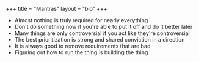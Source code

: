 +++
title = "Mantras"
layout = "bio"
+++

* Almost nothing is truly required for nearly everything
* Don't do something now if you're able to put it off and do it better later
* Many things are only controversial if you act like they're controversial
* The best prioritization is strong and shared conviction in a direction
* It is always good to remove requirements that are bad
* Figuring out how to run the thing is building the thing
